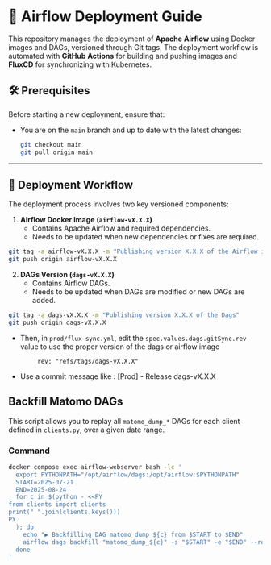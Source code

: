 # 🚀 Airflow Deployment Guide

This repository manages the deployment of **Apache Airflow** using Docker images and DAGs, versioned through Git tags. The deployment workflow is automated with **GitHub Actions** for building and pushing images and **FluxCD** for synchronizing with Kubernetes.

## 🛠️ Prerequisites

Before starting a new deployment, ensure that:

- You are on the `main` branch and up to date with the latest changes:
  ```bash
  git checkout main
  git pull origin main
  ```
  
---

## 📌 Deployment Workflow

The deployment process involves two key versioned components:

1. **Airflow Docker Image (`airflow-vX.X.X`)**  
   - Contains Apache Airflow and required dependencies.
   - Needs to be updated when new dependencies or fixes are required.

```bash
git tag -a airflow-vX.X.X -m "Publishing version X.X.X of the Airflow image"
git push origin airflow-vX.X.X
```

2. **DAGs Version (`dags-vX.X.X`)**  
   - Contains Airflow DAGs.
   - Needs to be updated when DAGs are modified or new DAGs are added.

```bash
git tag -a dags-vX.X.X -m "Publishing version X.X.X of the Dags"
git push origin dags-vX.X.X
```
   - Then, in `prod/flux-sync.yml`, edit the `spec.values.dags.gitSync.rev` value to use the proper version of the dags or airflow image
```
        rev: "refs/tags/dags-vX.X.X"

```
   - Use a commit message like : [Prod] - Release dags-vX.X.X


## Backfill Matomo DAGs

This script allows you to replay all `matomo_dump_*` DAGs for each client defined in `clients.py`, over a given date range.

### Command

```bash
docker compose exec airflow-webserver bash -lc '
  export PYTHONPATH="/opt/airflow/dags:/opt/airflow:$PYTHONPATH"
  START=2025-07-21 
  END=2025-08-24   
  for c in $(python - <<PY
from clients import clients
print(" ".join(clients.keys()))
PY
  ); do
    echo "▶ Backfilling DAG matomo_dump_${c} from $START to $END"
    airflow dags backfill "matomo_dump_${c}" -s "$START" -e "$END" --reset-dagruns
  done
'
